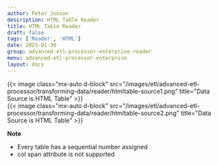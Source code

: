 ```yaml
---
author: Peter Jonson
description: HTML Table Reader
title: HTML Table Reader
draft: false
tags: ['Reader', 'HTML']
date: 2023-01-30
group: advanced-etl-processor-enterprise-reader
menu: advanced-etl-processor-enterprise
layout: docs
---
```


{{< image class="mx-auto d-block"  src="/images/etl/advanced-etl-processor/transforming-data/reader/htmltable-source1.png" title="Data Source is HTML Table" >}}
\
{{< image class="mx-auto d-block"  src="/images/etl/advanced-etl-processor/transforming-data/reader/htmltable-source2.png" title="Data Source is HTML Table" >}}

**Note**

- Every table has a sequential number assigned
- col span attribute is not supported
